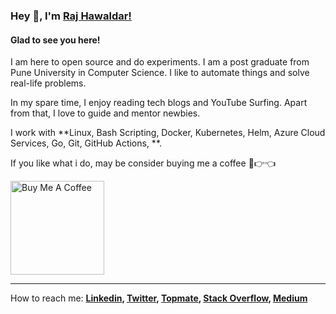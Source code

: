 ### Hey 👋, I'm [Raj Hawaldar!](https://github.com/rajhawaldar/)


#### Glad to see you here! 
I am here to open source and do experiments. I am a post graduate from Pune University in Computer Science.  I like to automate things and solve real-life problems.

In my spare time, I enjoy reading tech blogs and YouTube Surfing. Apart from that, I love to guide and mentor newbies.

I work with **Linux, Bash Scripting, Docker, Kubernetes, Helm, Azure Cloud Services, Go, Git, GitHub Actions, **. 

If you like what i do, may be consider buying me a coffee 🥺👉👈

<a href="https://www.buymeacoffee.com/rajhawaldar" target="_blank"><img src="https://cdn.buymeacoffee.com/buttons/v2/default-red.png" alt="Buy Me A Coffee" width="150" ></a>
<hr>

How to reach me: **[Linkedin](https://www.linkedin.com/in/rajhawaldar/), [Twitter](https://twitter.com/HawaldarRaj), [Topmate](https://topmate.io/rajhawaldar), [Stack Overflow](https://stackoverflow.com/users/8898011/raj-hawaldar), [Medium](https://medium.com/@rajhawaldar)**
